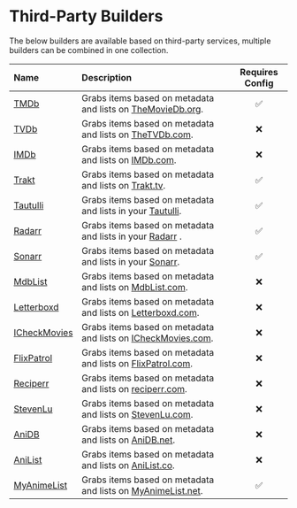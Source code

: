 # Third-Party Builders

The below builders are available based on third-party services, multiple builders can be combined in one collection.

| Name                                         | Description                                                                                   | Requires Config |
|:---------------------------------------------|:----------------------------------------------------------------------------------------------|:---------------:|
| [TMDb](../builders/tmdb.md)                  | Grabs items based on metadata and lists on [TheMovieDb.org](https://www.themoviedb.org/).     |     &#9989;     |
| [TVDb](../builders/tvdb.md)                  | Grabs items based on metadata and lists on [TheTVDb.com](https://www.thetvdb.com/).           |    &#10060;     |
| [IMDb](../builders/imdb.md)                  | Grabs items based on metadata and lists on [IMDb.com](https://www.imdb.com/).                 |    &#10060;     |
| [Trakt](../builders/trakt.md)                | Grabs items based on metadata and lists on [Trakt.tv](https://trakt.tv/).                     |     &#9989;     |
| [Tautulli](../builders/tautulli.md)          | Grabs items based on metadata and lists in your [Tautulli](https://tautulli.com/).            |     &#9989;     |
| [Radarr](../builders/radarr.md)              | Grabs items based on metadata and lists in your [Radarr](https://radarr.video/) .             |     &#9989;     |
| [Sonarr](../builders/sonarr.md)              | Grabs items based on metadata and lists in your [Sonarr](https://sonarr.tv/).                 |     &#9989;     |
| [MdbList](../builders/mdblist.md)            | Grabs items based on metadata and lists on [MdbList.com](https://mdblist.com/).               |    &#10060;     |
| [Letterboxd](../builders/letterboxd.md)      | Grabs items based on metadata and lists on [Letterboxd.com](https://letterboxd.com/).         |    &#10060;     |
| [ICheckMovies](../builders/icheckmovies.md)  | Grabs items based on metadata and lists on [ICheckMovies.com](https://www.icheckmovies.com/). |    &#10060;     |
| [FlixPatrol](../builders/flixpatrol.md)      | Grabs items based on metadata and lists on [FlixPatrol.com](https://flixpatrol.com/).         |    &#10060;     |
| [Reciperr](../builders/reciperr.md)          | Grabs items based on metadata and lists on [reciperr.com](https://reciperr.com/).             |    &#10060;     |
| [StevenLu](../builders/stevenlu.md)          | Grabs items based on metadata and lists on [StevenLu.com](https://movies.stevenlu.com/).      |    &#10060;     |
| [AniDB](../builders/anidb.md)                | Grabs items based on metadata and lists on [AniDB.net](https://anidb.net/).                   |    &#10060;     |
| [AniList](../builders/anilist.md)            | Grabs items based on metadata and lists on [AniList.co](https://anilist.co/).                 |    &#10060;     |
| [MyAnimeList](../builders/myanimelist.md)    | Grabs items based on metadata and lists on [MyAnimeList.net](https://myanimelist.net/).       |     &#9989;     |